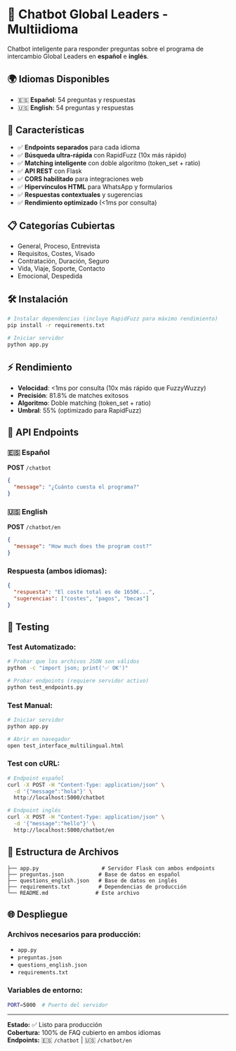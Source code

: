 # 🤖 Chatbot Global Leaders - Multiidioma

Chatbot inteligente para responder preguntas sobre el programa de intercambio Global Leaders en **español** e **inglés**.

## 🌍 Idiomas Disponibles

- 🇪🇸 **Español**: 54 preguntas y respuestas
- 🇺🇸 **English**: 54 preguntas y respuestas

## 🚀 Características

- ✅ **Endpoints separados** para cada idioma
- ✅ **Búsqueda ultra-rápida** con RapidFuzz (10x más rápido)
- ✅ **Matching inteligente** con doble algoritmo (token_set + ratio)
- ✅ **API REST** con Flask
- ✅ **CORS habilitado** para integraciones web
- ✅ **Hipervínculos HTML** para WhatsApp y formularios
- ✅ **Respuestas contextuales** y sugerencias
- ✅ **Rendimiento optimizado** (<1ms por consulta)

## 📋 Categorías Cubiertas

- General, Proceso, Entrevista
- Requisitos, Costes, Visado
- Contratación, Duración, Seguro
- Vida, Viaje, Soporte, Contacto
- Emocional, Despedida

## 🛠️ Instalación

```bash
# Instalar dependencias (incluye RapidFuzz para máximo rendimiento)
pip install -r requirements.txt

# Iniciar servidor
python app.py
```

## ⚡ Rendimiento

- **Velocidad**: <1ms por consulta (10x más rápido que FuzzyWuzzy)
- **Precisión**: 81.8% de matches exitosos
- **Algoritmo**: Doble matching (token_set + ratio)
- **Umbral**: 55% (optimizado para RapidFuzz)

## 📡 API Endpoints

### 🇪🇸 Español
**POST** `/chatbot`
```json
{
  "message": "¿Cuánto cuesta el programa?"
}
```

### 🇺🇸 English
**POST** `/chatbot/en`
```json
{
  "message": "How much does the program cost?"
}
```

### Respuesta (ambos idiomas):
```json
{
  "respuesta": "El coste total es de 1650€...",
  "sugerencias": ["costes", "pagos", "becas"]
}
```

## 🧪 Testing

### Test Automatizado:
```bash
# Probar que los archivos JSON son válidos
python -c "import json; print('✅ OK')"

# Probar endpoints (requiere servidor activo)
python test_endpoints.py
```

### Test Manual:
```bash
# Iniciar servidor
python app.py

# Abrir en navegador
open test_interface_multilingual.html
```

### Test con cURL:
```bash
# Endpoint español
curl -X POST -H "Content-Type: application/json" \
  -d '{"message":"hola"}' \
  http://localhost:5000/chatbot

# Endpoint inglés
curl -X POST -H "Content-Type: application/json" \
  -d '{"message":"hello"}' \
  http://localhost:5000/chatbot/en
```

## 📁 Estructura de Archivos

```
├── app.py                    # Servidor Flask con ambos endpoints
├── preguntas.json           # Base de datos en español
├── questions_english.json   # Base de datos en inglés
├── requirements.txt         # Dependencias de producción
└── README.md               # Este archivo
```

## 🌐 Despliegue

### Archivos necesarios para producción:
- `app.py`
- `preguntas.json` 
- `questions_english.json`
- `requirements.txt`

### Variables de entorno:
```bash
PORT=5000  # Puerto del servidor
```

---

**Estado:** ✅ Listo para producción  
**Cobertura:** 100% de FAQ cubierto en ambos idiomas  
**Endpoints:** 🇪🇸 `/chatbot` | 🇺🇸 `/chatbot/en`
